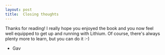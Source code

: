 ```yaml
---
layout: post
title:  Closing thoughts
---
```


Thanks for reading! I really hope you enjoyed the book and you now feel well equipped to get up and running with Lithium. Of course, there's always plenty more to learn, but you can do it :-)

- Gav